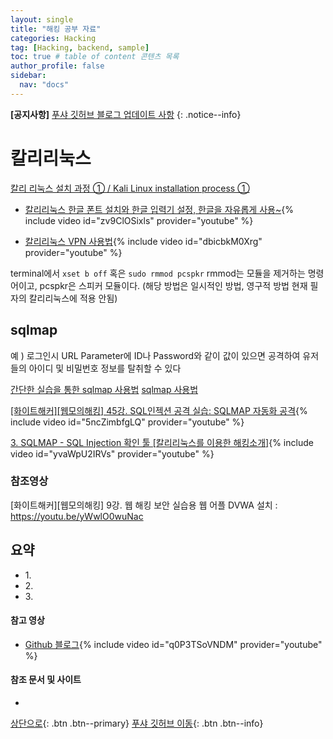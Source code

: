 ```yaml
---
layout: single
title: "해킹 공부 자료"
categories: Hacking
tag: [Hacking, backend, sample]
toc: true # table of content 콘텐츠 목록
author_profile: false
sidebar:
  nav: "docs"
---
```


**[공지사항]** [푸샤 깃허브 블로그 업데이트 사항](https://github.com/de24world/de24world.github.io)
{: .notice--info}

# 칼리리눅스

[칼리 리눅스 설치 과정 ① / Kali Linux installation process ①](https://information-security-vlog.tistory.com/4)

- [칼리리눅스 한글 폰트 설치와 한글 입력기 설정, 한글을 자유롭게 사용~](https://youtu.be/zv9ClOSixls){% include video id="zv9ClOSixls" provider="youtube" %}

- [칼리리눅스 VPN 사용법](https://youtu.be/dbicbkM0Xrg){% include video id="dbicbkM0Xrg" provider="youtube" %}

terminal에서 `xset b off` 혹은 `sudo rmmod pcspkr` rmmod는 모듈을 제거하는 명령어이고, pcspkr은 스피커 모듈이다. (해당 방법은 일시적인 방법, 영구적 방법 현재 필자의 칼리리눅스에 적용 안됨)

## sqlmap

예 ) 로그인시 URL Parameter에 ID나 Password와 같이 값이 있으면 공격하여 유저들의 아이디 및 비밀번호 정보를 탈취할 수 있다

[간단한 실습을 통한 sqlmap 사용법](https://koromoon.blogspot.com/2020/07/sqlmap.html)
[sqlmap 사용법](https://jdh5202.tistory.com/648)

[[화이트해커][웹모의해킹] 45강. SQL인젝션 공격 실습: SQLMAP 자동화 공격](https://youtu.be/5ncZimbfgLQ){% include video id="5ncZimbfgLQ" provider="youtube" %}

[3. SQLMAP - SQL Injection 확인 툴 [칼리리눅스를 이용한 해킹소개]](https://youtu.be/yvaWpU2IRVs){% include video id="yvaWpU2IRVs" provider="youtube" %}

### 참조영상

[화이트해커][웹모의해킹] 9강. 웹 해킹 보안 실습용 웹 어플 DVWA 설치 : https://youtu.be/yWwlO0wuNac

<div class="notice--success">
<h2>요약</h2>
<ul>
  <li>1. </li>
  <li>2. </li>
  <li>3. </li>
</ul>
</div>

#### 참고 영상

- [Github 블로그](https://youtu.be/q0P3TSoVNDM){% include video id="q0P3TSoVNDM" provider="youtube" %}

#### 참조 문서 및 사이트

- []()

[상단으로](#svg-란){: .btn .btn--primary}
[푸샤 깃허브 이동](https://github.com/de24world){: .btn .btn--info}
